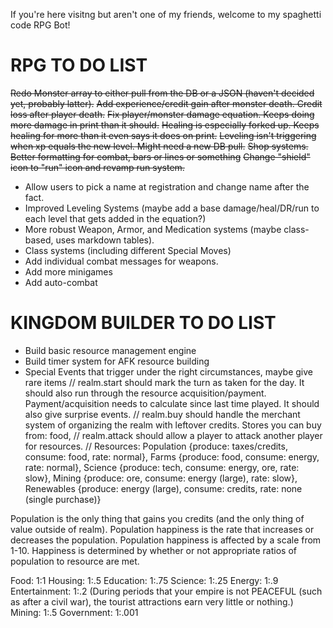 If you're here visitng but aren't one of my friends, welcome to my spaghetti code RPG Bot!

RPG TO DO LIST
==============
~~Redo Monster array to either pull from the DB or a JSON (haven't decided yet, probably latter).~~
~~Add experience/credit gain after monster death. Credit loss after player death.~~
~~Fix player/monster damage equation. Keeps doing more damage in print than it should.~~
~~Healing is especially forked up. Keeps healing for more than it even says it does on print.~~
~~Leveling isn't triggering when xp equals the new level. Might need a new DB pull.~~
~~Shop systems.~~
~~Better formatting for combat, bars or lines or something~~
~~Change "shield" icon to "run" icon and revamp run system.~~
* Allow users to pick a name at registration and change name after the fact.
* Improved Leveling Systems (maybe add a base damage/heal/DR/run to each level that gets added in the equation?)
* More robust Weapon, Armor, and Medication systems (maybe class-based, uses markdown tables).
* Class systems (including different Special Moves)
* Add individual combat messages for weapons.
* Add more minigames
* Add auto-combat

KINGDOM BUILDER TO DO LIST
==========================
* Build basic resource management engine
* Build timer system for AFK resource building
* Special Events that trigger under the right circumstances, maybe give rare items
// realm.start should mark the turn as taken for the day. It should also run through the resource acquisition/payment. Payment/acquisition needs to calculate since last time played. It should also give surprise events.
// realm.buy should handle the merchant system of organizing the realm with leftover credits. Stores you can buy from: food,
// realm.attack should allow a player to attack another player for resources.
// Resources: Population {produce: taxes/credits, consume: food, rate: normal}, Farms {produce: food, consume: energy, rate: normal}, Science {produce: tech, consume: energy, ore, rate: slow}, Mining {produce: ore, consume: energy (large), rate: slow}, Renewables {produce: energy (large), consume: credits, rate: none (single purchase)}

Population is the only thing that gains you credits (and the only thing of value outside of realm). Population happiness is the rate that increases or decreases the population. Population happiness is affected by a scale from 1-10. Happiness is determined by whether or not appropriate ratios of population to resource are met. 

Food: 1:1
Housing: 1:.5
Education: 1:.75
Science: 1:.25
Energy: 1:.9
Entertainment: 1:.2 (During periods that your empire is not PEACEFUL (such as after a civil war), the tourist attractions earn very little or nothing.)
Mining: 1:.5
Government: 1:.001

